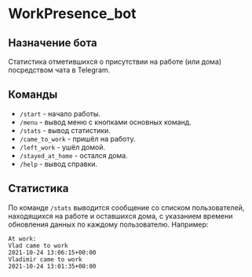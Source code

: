 # WorkPresence_bot

## Назначение бота

Статистика отметившихся о присутствии на работе (или дома) посредством чата в Telegram.

## Команды

- `/start` - начало работы.
- `/menu` - вывод меню с кнопками основных команд.
- `/stats` - вывод статистики.
- `/came_to_work` - пришёл на работу.
- `/left_work` - ушёл домой.
- `/stayed_at_home` - остался дома.
- `/help` - вывод справки.

## Статистика

По команде `/stats` выводится сообщение со списком пользователей, находящихся на работе и оставшихся дома, с указанием времени обновления данных по каждому пользователю.
Например:

```code
At work:
Vlad came to work
2021-10-24 13:06:15+00:00
Vladimir came to work
2021-10-24 13:01:35+00:00
```

